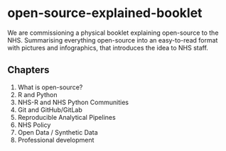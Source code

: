 # open-source-explained-booklet

We are commissioning a physical booklet explaining open-source to the NHS. Summarising everything open-source into an easy-to-read format with pictures and infographics, that introduces the idea to NHS staff. 

## Chapters

1. What is open-source?
2. R and Python
3. NHS-R and NHS Python Communities
4. Git and GitHub/GitLab
5. Reproducible Analytical Pipelines
6. NHS Policy
7. Open Data / Synthetic Data
8. Professional development
